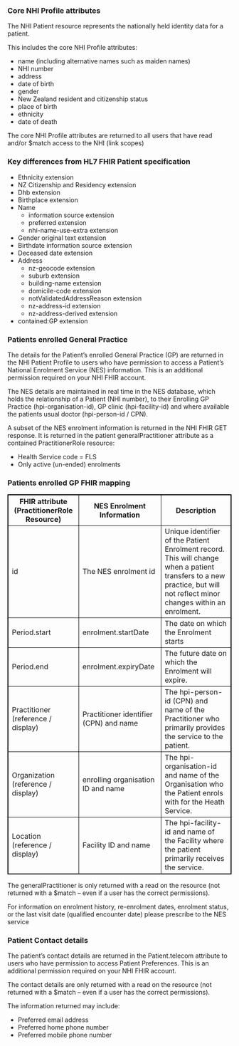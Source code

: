 

### Core NHI Profile attributes

The NHI Patient resource represents the nationally held identity data for a patient.

This includes the core NHI Profile attributes:
* name (including alternative names such as maiden names)
* NHI number
* address
* date of birth
* gender
* New Zealand resident and citizenship status
* place of birth
* ethnicity
* date of death

The core NHI Profile attributes are returned to all users that have read and/or $match access to the NHI (link scopes)



### Key differences from HL7 FHIR Patient specification

* Ethnicity extension
* NZ Citizenship and Residency extension
* Dhb extension
* Birthplace extension
* Name
  * information source extension
  * preferred extension
  * nhi-name-use-extra extension
* Gender original text extension
* Birthdate information source extension
* Deceased date extension
* Address
  * nz-geocode extension
  * suburb extension
  * building-name extension
  * domicile-code extension
  * notValidatedAddressReason extension
  * nz-address-id extension
  * nz-address-derived extension
* contained:GP extension



### Patients enrolled General Practice

The details for the Patient’s enrolled General Practice (GP) are returned in the NHI Patient Profile to users who have permission to access a Patient’s National Enrolment Service (NES) information. This is an additional permission required on your NHI FHIR account.

The NES details are maintained in real time in the NES database, which holds the relationship of a Patient (NHI number), to their Enrolling GP Practice (hpi-organisation-id), GP clinic (hpi-facility-id) and where available the patients usual doctor (hpi-person-id / CPN).

A subset of the NES enrolment information is returned in the NHI FHIR GET response. It is returned in the patient generalPractitioner attribute as a contained PractitionerRole resource:

-	Health Service code = FLS
-	Only active (un-ended) enrolments

<h3>Patients enrolled GP FHIR mapping</h3>
<table>
<style>
table, th, td {
  border: 1px solid black;
  border-collapse: collapse;
}
</style>
<tr><th>FHIR attribute (PractitionerRole Resource)</th>
<th>NES Enrolment Information</th>
<th>Description</th></tr>

<tr><td>id</td>
<td>The NES enrolment id</td>
<td>Unique identifier of the Patient Enrolment record. <br />
This will change when a patient transfers to a new practice, but will not reflect minor changes within an enrolment.</td></tr>

<tr><td> Period.start </td>
<td> enrolment.startDate </td>
<td> The date on which the Enrolment starts </td></tr>

<tr><td> Period.end </td>
<td> enrolment.expiryDate </td>
<td> The future date on which the Enrolment will expire. </td></tr>

<tr><td> Practitioner (reference / display) </td>
<td> Practitioner identifier (CPN) and name </td>
<td> The hpi-person-id (CPN) and name of the Practitioner who primarily provides the service to the patient. </td></tr>

<tr><td> Organization (reference / display) </td>
<td> enrolling organisation ID and name </td>
<td> The hpi-organisation-id and name of the Organisation who the Patient enrols with for the Heath Service. </td></tr>

<tr><td> Location (reference / display) </td>
<td> Facility ID and name </td>
<td> The hpi-facility-id and name of the Facility where the patient primarily receives the service. </td></tr>
</table>

The generalPractitioner is only returned with a read on the resource (not returned with a $match – even if a user has the correct permissions).

For information on enrolment history, re-enrolment dates, enrolment status, or the last visit date (qualified encounter date) please prescribe to the NES service



### Patient Contact details

The patient’s contact details are returned in the Patient.telecom attribute to users who have permission to access Patient Preferences. This is an additional permission required on your NHI FHIR account. 

The contact details are only returned with a read on the resource (not returned with a $match – even if a user has the correct permissions).

The information returned may include:
-	Preferred email address
-	Preferred home phone number
-	Preferred mobile phone number

